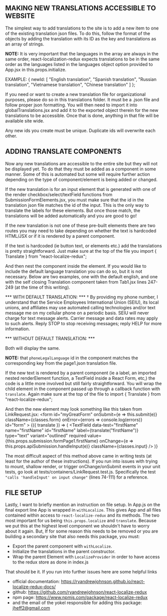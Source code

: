 ## MAKING NEW TRANSLATIONS ACCESSIBLE TO WEBSITE
The simplest way to add translations to the site is to add a new item to one of the existing translation json files.
To do this, follow the format of the objects by adding the translation with its ID as the key and translations as an array of strings.

**NOTE:** It is very important that the languages in the array are always in the same order, react-localization-redux expects translations
to be in the same order as the languages listed in the languages object option provided to App.jsx in this.props.initialize.

EXAMPLE:
{
  newId: [
    "English translation",
    "Spanish translation",
    "Russian translation",
    "Vietnamese translation",
    "Chinese translation"
  ]
};

If you need or want to create a new translation file for organizational purposes, please do so in this translations folder.
It must be a .json file and follow proper json formatting. You will then need to import it into globalTranslations.jsx and
add it to the exported object therein for the new translations to be accessible. Once that is done, anything in that file will
be available site wide.

Any new ids you create must be unique. Duplicate ids will overwrite each other.

## ADDING TRANSLATE COMPONENTS
Now any new translations are accessible to the entire site but they will not be displayed yet.
To do that they must be added as a <Translate> component in some manner. Some of this is automated but some will require further action
depending on the type of component/element is being added or changed.

If the new translation is for an input element that is generated with one of the render checkbox/select/textField functions from
SubmissionFormElements.jsx, you must make sure that the id in the translation json file matches the id of the input. This is the only way
to translate the labels for these elements. But once those match, the translations will be added automatically and you are good to go!

If the new translation is not one of these pre-built elements there are two routes you may need to take depending on whether the text is
hardcoded HTML/JSX or if it is rendered by a parent component.

If the text is hardcoded (ie button text, <FormHelperText> or <FormLabel> elements etc.) add the translations is pretty straightforward.
Just make sure at the top of the file you
import { Translate } from "react-localize-redux";

And then nest the <Translate> component inside the element. If you would like to include the default language translation you can do so,
but it is not necessary. Below are two examples, one with the default english, and one with the self closing Translation component taken from
Tab1.jsx lines 247-249 (at the time of this writing).

*** WITH DEFAULT TRANSLATION: ***
  <FormHelperText className={classes.formHelperText}>
    <Translate id="phoneLegalLanguage">
      † By providing my phone number, I understand that the Service Employees International Union (SEIU), its local unions, and affiliates
      may use automated calling technologies and/or text message me on my cellular phone on a periodic basis. SEIU will never charge for text
      message alerts. Carrier message and data rates may apply to such alerts. Reply STOP to stop receiving messages; reply HELP for more information.
    </Translate>
  </FormHelperText>

*** WITHOUT DEFAULT TRANSLATION: ***
  <FormHelperText className={classes.formHelperText}>
    <Translate id="phoneLegalLanguage" />
  </FormHelperText>

Both will display the same.

**NOTE:** that `phoneLegalLanguage` id in the <Translate> component matches the corresponding key from the page1.json translation file.

If the new text is rendered by a parent component (ie a label, an imported nested renderElement function, a TextField inside a React Form, etc,)
the code is a little more involved but still fairly straightforward. You will wrap the child element in the <Translate> component passed up
through a callback function with `translate`. Again make sure at the top of the file to
import { Translate } from "react-localize-redux";

And then the new element may look something like this taken from LinkRequest.jsx:
    <form id="myGreatForm"
      onSubmit={e => this.submit(e)}
      className={classes.form}
      onError={errors => console.log(errors)}
      id="form"
    >
      <Translate>
        {({ translate }) => (
          <TextField
            data-test="firstName"
            name="firstName"
            id="firstName"
            label={translate("firstName")}
            type="text"
            variant="outlined"
            required
            value={this.props.submission.formPage1.firstName}
            onChange={e => this.props.apiSubmission.handleInput(e)}
            className={classes.input}
          />
        )}
      </Translate>
    </form>

The most difficult aspect of this method above came in writing tests (at least for the author of these instructions). If you run into issues with trying to
mount, shallow render, or trigger onChange/onSubmit events in your unit tests, go look at tests/containers/LinkRequest.test.js. Specifically the test
`"calls 'handleInput' on input change"` (lines 74-111) for a reference.

## FILE SETUP
Lastly, I want to briefly mention an instruction on file setup. In App.js on the final export line App is wrapped in `withLocalize`. This gives App and all
files contained within access to `react-localize-redux` and its methods. The two most important for us being `this.props.localize` and `translate`.
Because we put this at the highest level component we shouldn't have to worry about it again. But, If for some reason this needs to be removed or you are building
a secondary site that also needs this package, you must:
- Export the parent component with `withLocalize`.
- Initialize the translations in the parent constructor.
- Wrap the parent Element with `LocalizeProvider` in order to have access to the redux store as done in index.js

That should be it. If you run into further issues here are some helpful links
- official documentation: https://ryandrewjohnson.github.io/react-localize-redux-docs/
- github: https://github.com/ryandrewjohnson/react-localize-redux
- npm page: https://www.npmjs.com/package/react-localize-redux
- and the email of the yokel responsible for adding this package: jheff2@gmail.com
